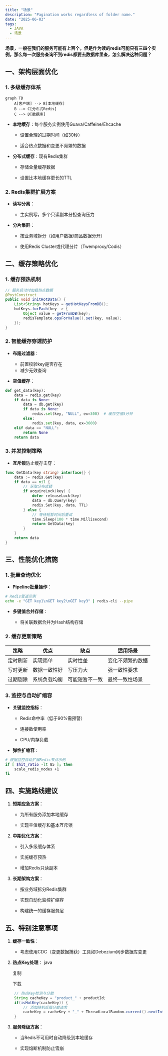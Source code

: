 ```yaml
---
title: "场景"
description: "Pagination works regardless of folder name."
date: "2025-06-03"
tags:
  - JAVA
  - 场景
---
```


**场景，一般在我们的服务可能有上百个，但是作为读的redis可能只有三四个实例，那么每一次服务查询不到redis都要去数据库里查，怎么解决这种问题？**
## 一、架构层面优化

### 1. 多级缓存体系
```shell
graph TD
    A[客户端] --> B[本地缓存]
    B --> C[分布式Redis]
    C --> D[数据库]
```
- **本地缓存**：每个服务实例使用Guava/Caffeine/Ehcache

    - 设置合理的过期时间（如30秒）

    - 适合热点数据和变更不频繁的数据

- **分布式缓存**：现有Redis集群

    - 存储全量缓存数据

    - 设置比本地缓存更长的TTL

### 2. Redis集群扩展方案

- **读写分离**：

    - 主实例写，多个只读副本分担查询压力

- **分片集群**：

    - 按业务域拆分（如用户数据/商品数据分开）

    - 使用Redis Cluster或代理分片（Twemproxy/Codis）

## 二、缓存策略优化
### 1. 缓存预热机制
```java
// 服务启动时加载热点数据
@PostConstruct
public void initHotData() {
    List<String> hotKeys = getHotKeysFromDB();
    hotKeys.forEach(key -> {
        Object value = getFromDB(key);
        redisTemplate.opsForValue().set(key, value);
    });
}
```

### 2. 智能缓存穿透防护
- **布隆过滤器**：

    - 前置校验key是否存在
    - 减少无效查询
- **空值缓存**：
``` python
def get_data(key):
    data = redis.get(key)
    if data is None:
        data = db.get(key)
        if data is None:
            redis.set(key, "NULL", ex=300)  # 缓存空值5分钟
        else:
            redis.set(key, data, ex=3600)
    elif data == "NULL":
        return None
    return data
```
### 3. 并发控制策略
- **互斥锁**防止缓存击穿：
``` go
func GetData(key string) interface{} {
    data := redis.Get(key)
    if data == nil {
        // 获取分布式锁
        if acquireLock(key) {
            defer releaseLock(key)
            data = db.Query(key)
            redis.Set(key, data, TTL)
        } else {
            // 等待短暂时间后重试
            time.Sleep(100 * time.Millisecond)
            return GetData(key)
        }
    }
    return data
}
```

## 三、性能优化措施
### 1. 批量查询优化

- **Pipeline批量操作**：
``` bash
# Redis管道示例
echo -e "GET key1\nGET key2\nGET key3" | redis-cli --pipe
```
- **多键值合并存储**：

    - 将关联数据合并为Hash结构存储
### 2. 缓存更新策略

| 策略   | 优点     | 缺点      | 适用场景     |
| ---- | ------ | ------- | -------- |
| 定时刷新 | 实现简单   | 实时性差    | 变化不频繁的数据 |
| 写时更新 | 数据一致性好 | 写压力大    | 强一致性要求   |
| 过期剔除 | 系统负载均衡 | 可能短暂不一致 | 最终一致性场景  |
### 3. 监控与自动扩缩容

- **关键监控指标**：

    - Redis命中率（低于90%需预警）

    - 连接数使用率

    - CPU/内存负载
- **弹性扩缩容**：
``` bash
# 根据监控自动扩展Redis节点示例
if [ $hit_ratio -lt 85 ]; then
    scale_redis_nodes +1
fi
```

## 四、实施路线建议

1. **短期应急方案**：

    - 为所有服务添加本地缓存

    - 实现空值缓存和基本互斥锁

2. **中期优化方案**：

    - 引入多级缓存体系

    - 实施缓存预热

    - 增加Redis只读副本

3. **长期架构方案**：

    - 按业务域拆分Redis集群

    - 实现自动化监控扩缩容

    - 构建统一的缓存服务层
## 五、特别注意事项

1. **缓存一致性**：

    - 考虑使用CDC（变更数据捕获）工具如Debezium同步数据库变更

2. **热点Key处理**：
   java

   复制

   下载
```java
    // 热点Key检测与分散
    String cacheKey = "product_" + productId;
    if(isHotKey(cacheKey)) {
        // 添加随机后缀分散请求
        cacheKey = cacheKey + "_" + ThreadLocalRandom.current().nextInt(10);
    }
```
3. **服务降级方案**：

    - 当Redis不可用时自动降级到本地缓存

    - 实现熔断机制防止雪崩

